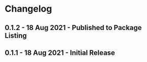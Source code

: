 # Changelog

## 0.1.2 - 18 Aug 2021 - Published to Package Listing

## 0.1.1 - 18 Aug 2021 - Initial Release
